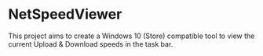 # NetSpeedViewer
This project aims to create a Windows 10 (Store) compatible tool to view the current Upload &amp; Download speeds in the task bar.
